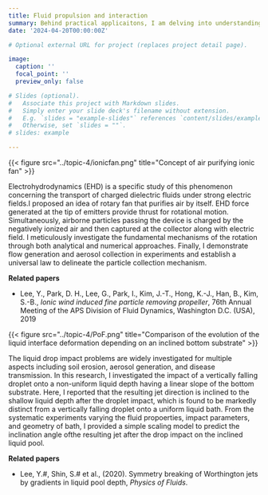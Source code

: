 ```yaml
---
title: Fluid propulsion and interaction
summary: Behind practical applicaitons, I am delving into understanding fluid mechanics, interfacial dynamics, aerodynamics, electrohydrodynamics, and particle dynamics. 
date: '2024-04-20T00:00:00Z'

# Optional external URL for project (replaces project detail page).

image:
  caption: ''
  focal_point: ''
  preview_only: false

# Slides (optional).
#   Associate this project with Markdown slides.
#   Simply enter your slide deck's filename without extension.
#   E.g. `slides = "example-slides"` references `content/slides/example-slides.md`.
#   Otherwise, set `slides = ""`.
# slides: example

---
```


<style>
.featured-image {
  display: none !important;
}
</style>

{{< figure src="../topic-4/ionicfan.png" title="Concept of air purifying ionic fan" >}}

Electrohydrodynamics (EHD) is a specific study of this phenomenon concerning the transport of charged dielectric fluids under strong electric fields.I proposed an idea of rotary fan that purifies air by itself. EHD force generated at the tip of emitters provide thrust for rotational motion. Simultaneously, airborne particles passing the device is charged by the negatively ionized air and then captured at the collector along with electric field. I meticulously investigate the fundamental mechanisms of the rotation through both analytical and numerical approaches. Finally, I demonstrate flow generation and aerosol collection in experiments and establish a universal law to delineate the particle collection mechanism.  
 <p>

**Related papers** <p>
- Lee, Y., Park, D. H., Lee, G., Park, I., Kim, J.-T., Hong, K.-J., Han, B., Kim, S.-B., *Ionic wind induced fine particle removing propeller*, 76th Annual Meeting of the APS Division of Fluid Dynamics, Washington D.C. (USA), 2019
<p>


{{< figure src="../topic-4/PoF.png" title="Comparison of the evolution of the liquid interface deformation depending on an inclined bottom substrate" >}}

The liquid drop impact problems are widely investigated for multiple aspects including soil erosion, aerosol generation, and disease transmission. In this research, I investigated the impact of a vertically falling droplet onto a non-uniform liquid depth having a linear slope of the bottom substrate. Here, I reported that the resulting jet direction is inclined to the shallow liquid depth after the droplet impact, which is found to be markedly distinct from a vertically falling droplet onto a uniform liquid bath. From the systematic experiments varying the fluid propoerties, impact parameters, and geometry of bath, I provided a simple scaling model to predict the inclination angle ofthe resulting jet after the drop impact on the inclined liquid pool. <p>

**Related papers** <p>
- Lee, Y.#, Shin, S.# et al., (2020). Symmetry breaking of Worthington jets by gradients in liquid pool depth, *Physics of Fluids*.
<p>
